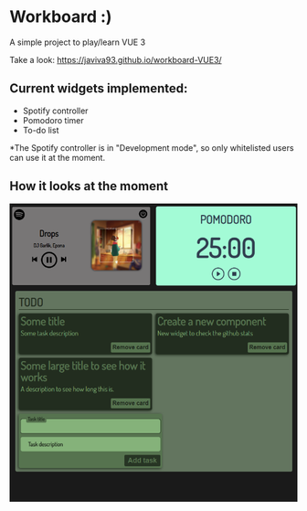 # Workboard :)
A simple project to play/learn VUE 3

Take a look: https://javiva93.github.io/workboard-VUE3/

## Current widgets implemented:
- Spotify controller
- Pomodoro timer
- To-do list

*The Spotify controller is in "Development mode", so only whitelisted users can use it at the moment.

## How it looks at the moment
![Screenshot of the app](./src/assets/vue-project-screenshot.png)